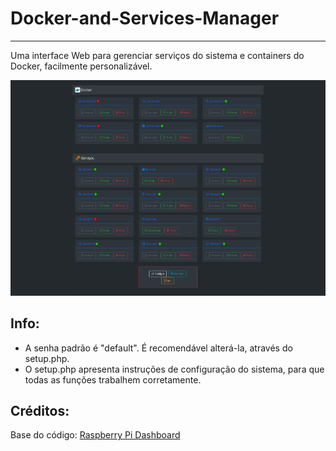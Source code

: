 # Docker-and-Services-Manager
---

Uma interface Web para gerenciar serviços do sistema e containers do Docker, facilmente personalizável.

![Screenshot](img/screen.png)

## Info:
- A senha padrão é "default". É recomendável alterá-la, através do setup.php.
- O setup.php apresenta instruções de configuração do sistema, para que todas as funções trabalhem corretamente.

## Créditos:
Base do código: [Raspberry Pi Dashboard](https://github.com/femto-code/Raspberry-Pi-Dashboard/)
